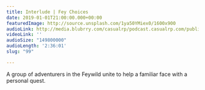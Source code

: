 ```yaml
---
title: Interlude | Fey Choices
date: 2019-01-01T21:00:00.000+00:00
featuredImage: http://source.unsplash.com/1ya50YMiex0/1600x900
audioLink: http://media.blubrry.com/casualrp/podcast.casualrp.com/public/Chapter%204%20Interlude%202%20_%20Fey%20choices.mp3
videoLink: ''
audioSize: "149800000"
audioLength: '2:36:01'
slug: "99"

---
```

A group of adventurers in the Feywild unite to help a familiar face with a personal quest.